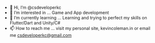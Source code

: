 - 👋 Hi, I’m @csdeveloperkc
- 👀 I’m interested in ... Game and App development
- 🌱 I’m currently learning ... Learning and trying to perfect my skills on Flutter/Dart and Unity/C#
- 📫 How to reach me ... visit my personal site, kevincoleman.in  or email me csdeveloperkc@gmail.com

<!---
csdeveloperkc/csdeveloperkc is a ✨ special ✨ repository because its `README.md` (this file) appears on your GitHub profile.
You can click the Preview link to take a look at your changes.
--->
